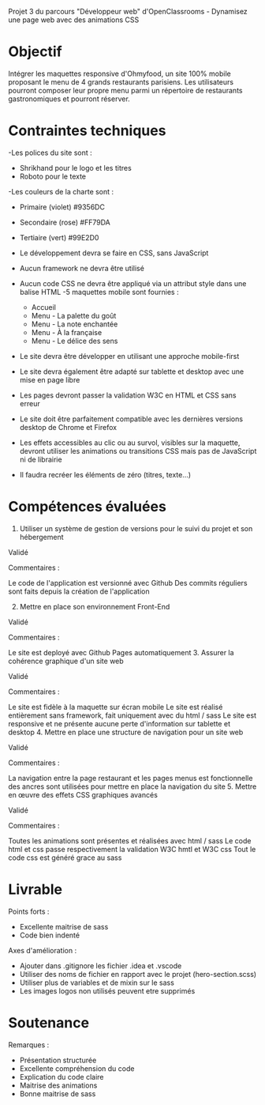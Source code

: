 Projet 3 du parcours "Développeur web" d'OpenClassrooms - Dynamisez une page web avec des animations CSS

# Objectif

Intégrer les maquettes responsive d'Ohmyfood, un site 100% mobile proposant le menu de 4 grands restaurants parisiens. Les utilisateurs pourront composer leur propre menu parmi un répertoire de restaurants gastronomiques et pourront réserver.

# Contraintes techniques

-Les polices du site sont :

- Shrikhand pour le logo et les titres
- Roboto pour le texte

-Les couleurs de la charte sont :

- Primaire (violet) #9356DC
- Secondaire (rose) #FF79DA
- Tertiaire (vert) #99E2D0

- Le développement devra se faire en CSS, sans JavaScript
- Aucun framework ne devra être utilisé
- Aucun code CSS ne devra être appliqué via un attribut style dans une balise HTML
  -5 maquettes mobile sont fournies :
  - Accueil
  - Menu - La palette du goût
  - Menu - La note enchantée
  - Menu - À la française
  - Menu - Le délice des sens
- Le site devra être développer en utilisant une approche mobile-first
- Le site devra également être adapté sur tablette et desktop avec une mise en page libre
- Les pages devront passer la validation W3C en HTML et CSS sans erreur
- Le site doit être parfaitement compatible avec les dernières versions desktop de Chrome et Firefox
- Les effets accessibles au clic ou au survol, visibles sur la maquette, devront utiliser les animations ou transitions CSS mais pas de JavaScript ni de librairie
- Il faudra recréer les éléments de zéro (titres, texte...)

# Compétences évaluées

1. Utiliser un système de gestion de versions pour le suivi du projet et son hébergement

Validé

Commentaires :

Le code de l'application est versionné avec Github
Des commits réguliers sont faits depuis la création de l'application

2. Mettre en place son environnement Front-End

Validé

Commentaires :

Le site est deployé avec Github Pages automatiquement 3. Assurer la cohérence graphique d'un site web

Validé

Commentaires :

Le site est fidèle à la maquette sur écran mobile
Le site est réalisé entièrement sans framework, fait uniquement avec du html / sass
Le site est responsive et ne présente aucune perte d'information sur tablette et desktop 4. Mettre en place une structure de navigation pour un site web

Validé

Commentaires :

La navigation entre la page restaurant et les pages menus est fonctionnelle
des ancres sont utilisées pour mettre en place la navigation du site 5. Mettre en œuvre des effets CSS graphiques avancés

Validé

Commentaires :

Toutes les animations sont présentes et réalisées avec html / sass
Le code html et css passe respectivement la validation W3C hmtl et W3C css
Tout le code css est généré grace au sass

# Livrable

Points forts :

- Excellente maitrise de sass
- Code bien indenté

Axes d'amélioration :

- Ajouter dans .gitignore les fichier .idea et .vscode
- Utiliser des noms de fichier en rapport avec le projet (hero-section.scss)
- Utiliser plus de variables et de mixin sur le sass
- Les images logos non utilisés peuvent etre supprimés

# Soutenance

Remarques :

- Présentation structurée
- Excellente compréhension du code
- Explication du code claire
- Maitrise des animations
- Bonne maitrise de sass
